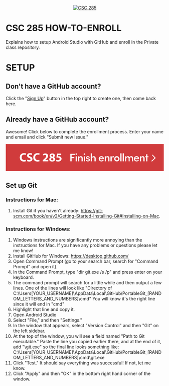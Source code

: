 <p align="center"><a href="https://github.com/CSC-285/How-To-Enroll"><img src="/images/csc285.ico" alt="CSC 285"/></a>
<h1> CSC 285 HOW-TO-ENROLL</h1></p>
Explains how to setup Android Studio with GitHub and enroll in the Private class repository.

# SETUP

## Don't have a GitHub account?

Click the "[Sign Up](https://github.com/join?source=header-repo)" button in the top right to create one, then come back here.

## Already have a GitHub account?

Awesome! Click below to complete the enrollment process. Enter your name and email and click "Submit new Issue."

[![CSC 285 Enrollment](/images/enrollment.png)](https://github.com/CSC-285/How-To-Enroll/issues/new?labels=enroll&title=Enrollment+request&body=%0AFirst%20Name:%20%0ALast%20Name:%20%0AHofstra%20Email:%20 "Click here to get started")

## Set up Git

### Instructions for Mac:

1. Install Git if you haven't already: https://git-scm.com/book/en/v2/Getting-Started-Installing-Git#Installing-on-Mac.  

### Instructions for Windows:

1. Windows instructions are significantly more annoying than the instructions for Mac. If you have any problems or questions please let me know!  
2. Install GitHub for Windows: https://desktop.github.com/  
3. Open Command Prompt (go to your search bar, search for "Command Prompt" and open it).  
4. In the Command Prompt, type "dir git.exe /s /p" and press enter on your keyboard.  
5. The command prompt will search for a little while and then output a few lines. One of the lines will look like "Directory of C:\Users[YOUR_USERNAME]\AppData\Local\GitHub\PortableGit_[RANDOM_LETTERS_AND_NUMBERS]\cmd" You will know it's the right line since it will end in "cmd"  
6. Highlight that line and copy it.  
7. Open Android Studio  
8. Select "File," and then "Settings."  
9. In the window that appears, select "Version Control" and then "Git" on the left sidebar.  
10. At the top of the window, you will see a field named "Path to Git executable." Paste the line you copied earlier there, and at the end of it, add "\git.exe" so the final line looks something like: C:\Users[YOUR_USERNAME]\AppData\Local\GitHub\PortableGit_[RANDOM_LETTERS_AND_NUMBERS]\cmd\git.exe  
11. Click "Test." It should say everything was successful! If not, let me know.  
12. Click "Apply" and then "OK" in the bottom right hand corner of the window.  
 
